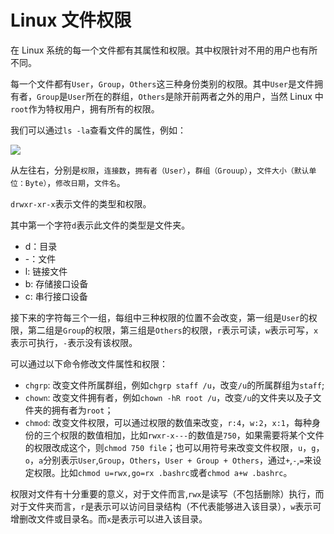 # Linux 文件权限

在 Linux 系统的每一个文件都有其属性和权限。其中权限针对不用的用户也有所不同。

每一个文件都有`User`，`Group`，`Others`这三种身份类别的权限。其中`User`是文件拥有者，`Group`是`User`所在的群组，`Others`是除开前两者之外的用户，当然 Linux 中`root`作为特权用户，拥有所有的权限。

我们可以通过`ls -la`查看文件的属性，例如：

![](https://cdn.jsdelivr.net/gh/AZMDDY/imgs/20201220200626.png)

从左往右，分别是`权限`，`连接数`，`拥有者（User）`，`群组（Grouup）`，`文件大小（默认单位：Byte）`，`修改日期`，`文件名`。

`drwxr-xr-x`表示文件的类型和权限。

其中第一个字符`d`表示此文件的类型是文件夹。

- d：目录
- -：文件
- l: 链接文件
- b: 存储接口设备
- c: 串行接口设备

接下来的字符每三个一组，每组中三种权限的位置不会改变，第一组是`User`的权限，第二组是`Group`的权限，第三组是`Others`的权限，`r`表示可读，`w`表示可写，`x`表示可执行，`-`表示没有该权限。

可以通过以下命令修改文件属性和权限：

- `chgrp`: 改变文件所属群组，例如`chgrp staff /u`，改变`/u`的所属群组为`staff`;
- `chown`: 改变文件拥有者，例如`chown -hR root /u`，改变`/u`的文件夹以及子文件夹的拥有者为`root`；
- `chmod`: 改变文件权限，可以通过权限的数值来改变，`r:4`，`w:2`，`x:1`，每种身份的三个权限的数值相加，比如`rwxr-x---`的数值是`750`，如果需要将某个文件的权限改成这个，则`chmod 750 file`；也可以用符号来改变文件权限，`u`，`g`，`o`，`a`分别表示`User`,`Group`，`Others`，`User + Group + Others`，通过`+`,`-`,`=`来设定权限。比如`chmod u=rwx,go=rx .bashrc`或者`chmod a+w .bashrc`。

权限对文件有十分重要的意义，对于文件而言,`rwx`是读写（不包括删除）执行，而对于文件夹而言，`r`是表示可以访问目录结构（不代表能够进入该目录），`w`表示可增删改文件或目录名。而`x`是表示可以进入该目录。
